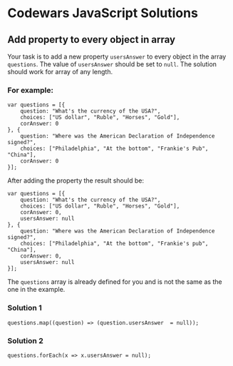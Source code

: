 # Codewars JavaScript Solutions

## Add property to every object in array

Your task is to add a new property `usersAnswer` to every object in the array `questions`. The value of `usersAnswer` should be set to `null`. The solution should work for array of any length.

### For example:

```
var questions = [{
    question: "What's the currency of the USA?",
    choices: ["US dollar", "Ruble", "Horses", "Gold"],
    corAnswer: 0
}, {
    question: "Where was the American Declaration of Independence signed?",
    choices: ["Philadelphia", "At the bottom", "Frankie's Pub", "China"],
    corAnswer: 0
}];
```

After adding the property the result should be:

```
var questions = [{
    question: "What's the currency of the USA?",
    choices: ["US dollar", "Ruble", "Horses", "Gold"],
    corAnswer: 0,
    usersAnswer: null
}, {
    question: "Where was the American Declaration of Independence signed?",
    choices: ["Philadelphia", "At the bottom", "Frankie's pub", "China"],
    corAnswer: 0,
    usersAnswer: null
}];
```

The `questions` array is already defined for you and is not the same as the one in the example.

### Solution 1

```
questions.map((question) => (question.usersAnswer  = null));
```

### Solution 2

```
questions.forEach(x => x.usersAnswer = null);
```
